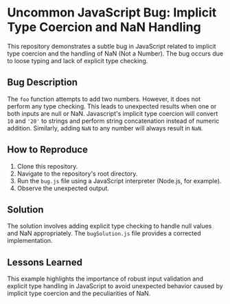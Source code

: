 # Uncommon JavaScript Bug: Implicit Type Coercion and NaN Handling

This repository demonstrates a subtle bug in JavaScript related to implicit type coercion and the handling of NaN (Not a Number). The bug occurs due to loose typing and lack of explicit type checking.

## Bug Description

The `foo` function attempts to add two numbers. However, it does not perform any type checking.  This leads to unexpected results when one or both inputs are null or NaN.  Javascript's implicit type coercion will convert `10` and `'20'` to strings and perform string concatenation instead of numeric addition.  Similarly, adding `NaN` to any number will always result in `NaN`.

## How to Reproduce

1. Clone this repository.
2. Navigate to the repository's root directory.
3. Run the `bug.js` file using a JavaScript interpreter (Node.js, for example).
4. Observe the unexpected output.

## Solution

The solution involves adding explicit type checking to handle null values and NaN appropriately. The `bugSolution.js` file provides a corrected implementation.

## Lessons Learned

This example highlights the importance of robust input validation and explicit type handling in JavaScript to avoid unexpected behavior caused by implicit type coercion and the peculiarities of NaN.